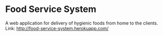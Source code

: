 # Food Service System
A web application for delivery of hygienic foods from home to the clients.
Link: http://food-service-system.herokuapp.com/

